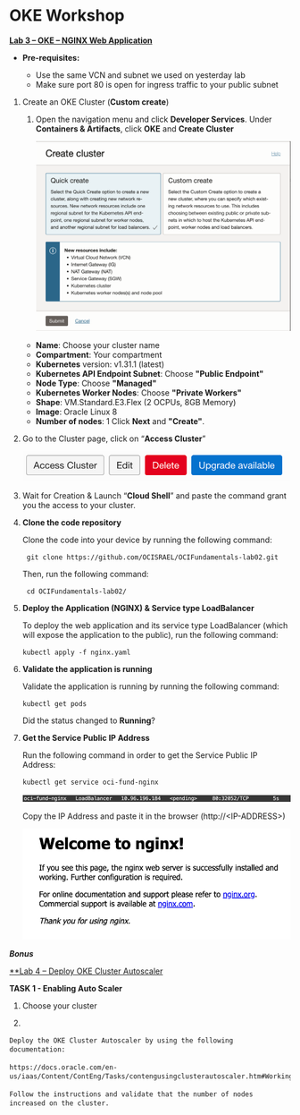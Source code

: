 # OKE Workshop


<ins>**Lab 3 – OKE – NGINX Web Application** </ins>

- **Pre-requisites:**

    * Use the same VCN and subnet we used on yesterday lab
    * Make sure port 80 is open for ingress traffic to your public subnet


1. Create an OKE Cluster (**Custom create**)

   1. Open the navigation menu and click **Developer Services**. Under **Containers & Artifacts**, click **OKE** and **Create Cluster**

      ![drawing](./img/cluster_creation.png)

    -	**Name**: Choose your cluster name
    -	**Compartment**: Your compartment
    -	**Kubernetes** version: v1.31.1 (latest)
    -	**Kubernetes API Endpoint Subnet**: Choose **"Public Endpoint"**
    -   **Node Type**: Choose **"Managed"**
    -	**Kubernetes Worker Nodes**: Choose **"Private Workers"**
    -	**Shape**: VM.Standard.E3.Flex (2 OCPUs, 8GB Memory)
    -	**Image**: Oracle Linux 8
    -	**Number of nodes**: 1
    Click **Next** and **"Create"**.


2. Go to the Cluster page, click on “**Access Cluster**”

      ![drawing](./img/access_cluster.png)



3.	Wait for Creation & Launch “**Cloud Shell**” and paste the command grant you the access to your cluster.



4. **Clone the code repository**

    Clone the code into your device by running the following command:

        git clone https://github.com/OCISRAEL/OCIFundamentals-lab02.git

    Then, run the following command:

        cd OCIFundamentals-lab02/


5.	**Deploy the Application (NGINX) & Service type LoadBalancer**

    To deploy the web application and its service type LoadBalancer (which will expose the application to the public), run the following command:

        kubectl apply -f nginx.yaml


6.	**Validate the application is running**

    Validate the application is running by running the following command:

        kubectl get pods
    Did the status changed to **Running**?
    

7.	**Get the Service Public IP Address**

    Run the following command in order to get the Service Public IP Address:

        kubectl get service oci-fund-nginx

    ![drawing](./img/oci_fund_nginx.png)
 
    Copy the IP Address and paste it in the browser (http://<IP-ADDRESS\>)

    ![drawing](./img/welcome_to_nginx.png)



***Bonus***

<ins>**Lab 4 – Deploy OKE Cluster Autoscaler </ins>

**TASK 1 - Enabling Auto Scaler**

1. Choose your cluster

2. 	
    
    Deploy the OKE Cluster Autoscaler by using the following documentation:
    
    https://docs.oracle.com/en-us/iaas/Content/ContEng/Tasks/contengusingclusterautoscaler.htm#Working_with_the_Cluster_Autoscaler

	Follow the instructions and validate that the number of nodes increased on the cluster.
